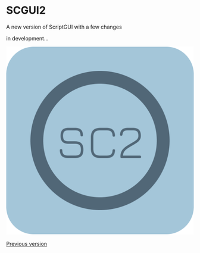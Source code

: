 # SCGUI2

A new version of ScriptGUI with a few changes

in development...

<img src="icons/logo/logo.png" alt="logo">

[Previous version](https://github.com/niotu/ScriptGUI/releases/tag/1.1.0)
